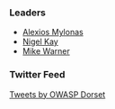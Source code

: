 ### Leaders

* [Alexios Mylonas](mailto:alexios.mylonas@owasp.org)
* [Nigel Kay](mailto:nigel.kay@owasp.org)
* [Mike Warner](mailto:michael.warner@owasp.org)
  

### Twitter Feed

<a class="twitter-timeline" data-width="100%" data-height="600" data-theme="light" href="https://twitter.com/OWASPDorset">Tweets by OWASP Dorset</a> <script async src="https://platform.twitter.com/widgets.js" charset="utf-8"></script>
